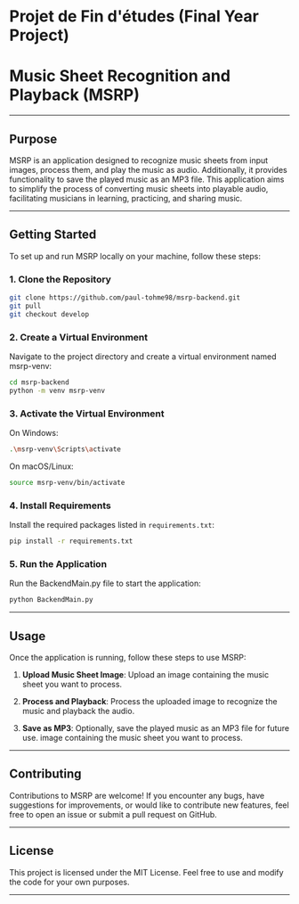 ﻿# Projet de Fin d'études (Final Year Project)

# Music Sheet Recognition and Playback (MSRP)

---

## Purpose
MSRP is an application designed to recognize music sheets from input images, process them, and play the music as audio. Additionally, it provides functionality to save the played music as an MP3 file. This application aims to simplify the process of converting music sheets into playable audio, facilitating musicians in learning, practicing, and sharing music.

---

## Getting Started
To set up and run MSRP locally on your machine, follow these steps:

### 1. Clone the Repository
```bash
git clone https://github.com/paul-tohme98/msrp-backend.git
git pull
git checkout develop
````

### 2. Create a Virtual Environment
Navigate to the project directory and create a virtual environment named msrp-venv:
```bash
cd msrp-backend
python -m venv msrp-venv
```
### 3. Activate the Virtual Environment
On Windows:
```bash
.\msrp-venv\Scripts\activate
```
On macOS/Linux:
```bash
source msrp-venv/bin/activate
```
### 4. Install Requirements
Install the required packages listed in `requirements.txt`:
```bash
pip install -r requirements.txt
```
### 5. Run the Application
Run the BackendMain.py file to start the application:
```bash
python BackendMain.py
```

---

## Usage

Once the application is running, follow these steps to use MSRP:

1. **Upload Music Sheet Image**:
   Upload an image containing the music sheet you want to process.

2. **Process and Playback**:
   Process the uploaded image to recognize the music and playback the audio.

3. **Save as MP3**:
   Optionally, save the played music as an MP3 file for future use.
 image containing the music sheet you want to process.

---

## Contributing

Contributions to MSRP are welcome! If you encounter any bugs, have suggestions for improvements, or would like to contribute new features, feel free to open an issue or submit a pull request on GitHub.

---

## License

This project is licensed under the MIT License. Feel free to use and modify the code for your own purposes.

---
